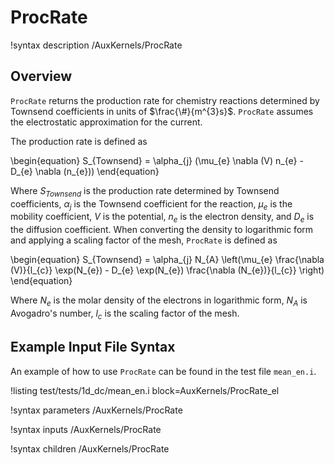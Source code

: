 # ProcRate

!syntax description /AuxKernels/ProcRate

## Overview

`ProcRate` returns the production rate for chemistry reactions determined by Townsend coefficients in units of $\frac{\#}{m^{3}s}$. `ProcRate`
assumes the electrostatic approximation for the current.

The production rate is defined as

\begin{equation}
S_{Townsend} = \alpha_{j} (\mu_{e} \nabla (V) n_{e} - D_{e} \nabla (n_{e}))
\end{equation}

Where $S_{Townsend}$ is the production rate determined by Townsend coefficients, $\alpha_{j}$ is the Townsend coefficient for the reaction, $\mu_{e}$ is the mobility coefficient,
$V$ is the potential, $n_{e}$ is the electron density, and $D_{e}$ is the diffusion coefficient.
When converting the density to logarithmic form and applying a scaling factor of the mesh,
`ProcRate` is defined as

\begin{equation}
S_{Townsend} = \alpha_{j} N_{A} \left(\mu_{e} \frac{\nabla (V)}{l_{c}} \exp(N_{e}) - D_{e} \exp(N_{e}) \frac{\nabla (N_{e})}{l_{c}} \right)
\end{equation}

Where $N_{e}$ is the molar density of the electrons in logarithmic form, $N_{A}$ is Avogadro's
number, $l_{c}$ is the scaling factor of the mesh.

## Example Input File Syntax

An example of how to use `ProcRate` can be found in the
test file `mean_en.i`.

!listing test/tests/1d_dc/mean_en.i block=AuxKernels/ProcRate_el

!syntax parameters /AuxKernels/ProcRate

!syntax inputs /AuxKernels/ProcRate

!syntax children /AuxKernels/ProcRate
